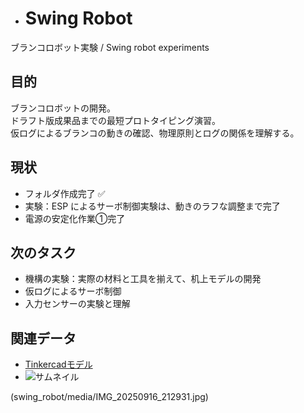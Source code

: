 - # Swing Robot
ブランコロボット実験 / Swing robot experiments

## 目的
ブランコロボットの開発。  
ドラフト版成果品までの最短プロトタイピング演習。  
仮ログによるブランコの動きの確認、物理原則とログの関係を理解する。  

## 現状
- フォルダ作成完了 ✅
- 実験：ESP によるサーボ制御実験は、動きのラフな調整まで完了  
- 電源の安定化作業①完了  

## 次のタスク
- 機構の実験：実際の材料と工具を揃えて、机上モデルの開発  
- 仮ログによるサーボ制御  
- 入力センサーの実験と理解

## 関連データ
- [Tinkercadモデル](models/swing_v1.stl)  
- ![サムネイル](media/swing_thumb.png)

(swing_robot/media/IMG_20250916_212931.jpg)
